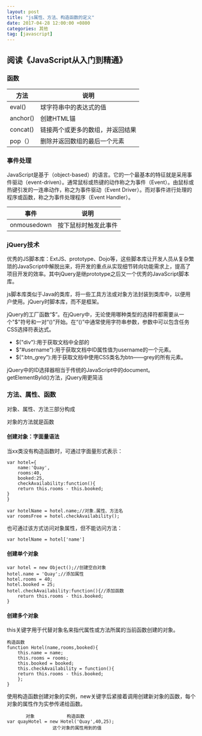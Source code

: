 ```yaml
---
layout: post
title: "js属性、方法、构造函数的定义"
date: 2017-04-28 12:00:00 +0800 
categories: 其他
tag: [javascript]
---   
```


## 阅读《JavaScript从入门到精通》
### 函数
|方法|说明|
|------|------|
|eval()   |球字符串中的表达式的值|
|anchor()|  创建HTML锚|
|concat() |链接两个或更多的数组，并返回结果|
|pop（） |删除并返回数组的最后一个元素|

### 事件处理

JavaScript是基于（object-based）的语言。它的一个最基本的特征就是采用事件驱动（event-driven）。通常鼠标或热键的动作称之为事件（Event）。由鼠标或热键引发的一连串动作，称之为事件驱动（Event Driver）。而对事件进行处理的程序或函数，称之为事件处理程序（Event Handler）。

|事件|说明|
|------|------|
|onmousedown|按下鼠标时触发此事件|


### jQuery技术

优秀的JS脚本库：ExtJS、prototype、Dojo等，这些脚本库让开发人员从复杂繁琐的JavaScript中解脱出来，将开发的重点从实现细节转向功能需求上，提高了项目开发的效率。其中jQuery是继prototype之后又一个优秀的JavaScript脚本库。

js脚本库类似于Java的类库，将一些工具方法或对象方法封装到类库中，以便用户使用。jQuery时脚本库，而不是框架。

jQuery的工厂函数“$”。在jQuery中，无论使用哪种类型的选择符都需要从一个"$"符号和一对“()”开始。在“()”中通常使用字符串参数，参数中可以包含任务CSS选择符表达式。

- $("div"):用于获取文档中全部的<div>
- $“#username”):用于获取文档中ID属性值为username的一个元素。
- $(“.btn_grey”):用于获取文档中使用CSS类名为btn——grey的所有元素。

jQuery中的ID选择器相当于传统的JavaScript中的document。getElementById()方法，jQuery用更简洁

### 方法、属性、函数

对象、属性、方法三部分构成

对象的方法就是函数

#### 创建对象：字面量语法

当xx类没有构造函数时，可通过字面量形式表示：

```
var hotel={
    name:'Quay',
    rooms:40,
    booked:25,
    checkAvailability:function(){
    return this.rooms - this.booked;
}
}
```

```
var hotelName = hotel.name;//对象.属性、方法名
var roomsFree = hotel.checkAvailability();
```

也可通过该方式访问对象属性，但不能访问方法：

```
var hotelName = hotel['name']
```

#### 创建单个对象

```
var hotel = new Object();//创建空白对象
hotel.name = 'Quay';//添加属性
hotel.rooms = 40;
hotel.booked = 25;
hotel.checkAvailability:function(){//添加函数
    return this.rooms - this.booked;
}
```

#### 创建多个对象

this关键字用于代替对象名来指代属性或方法所属的当前函数创建的对象。
```
构造函数
function Hotel(name,rooms,booked){
    this.name = name;
    this.rooms = rooms;
    this.booked = booked;
    this.checkAvailability = function(){
    return this.rooms - this.booked;
    };
}
```

使用构造函数创建对象的实例，new关键字后紧接着调用创建新对象的函数，每个对象的属性作为实参传递给函数。

```
       对象            构造函数
var quayHotel = new Hotel('Quay',40,25);
                 这个对象的属性用到的值
```